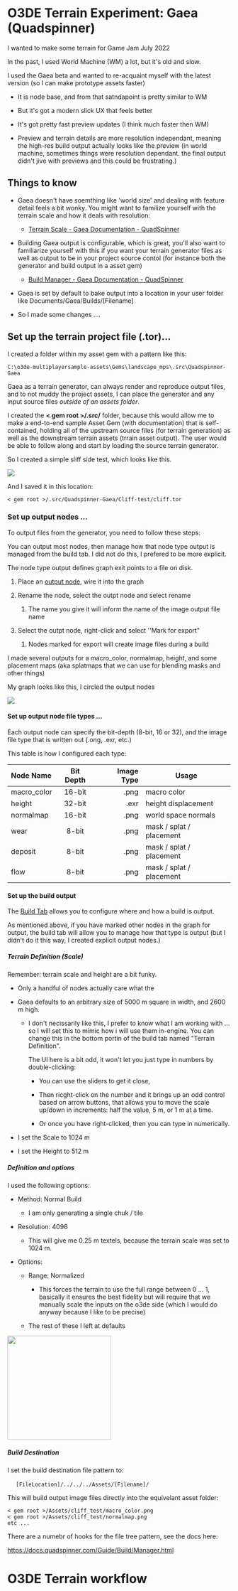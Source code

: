 # O3DE Terrain Experiment: Gaea (Quadspinner)

I wanted to make some terrain for Game Jam July 2022 

In the past, I used World Machine (WM) a lot, but it's old and slow.

I used the Gaea beta and wanted to re-acquaint myself with the latest version (so I can make prototype assets faster)

- It is node base, and from that satndapoint is pretty similar to WM

- But it's got a modern slick UX that feels better

- It's got pretty fast preview updates (I think much faster then WM)

- Preview and terrain details are more resolution independant, meaning the high-res build output actually looks like the preview (in world machine, sometimes things were resolution dependant. the final output didn't jive with previews and this could be frustrating.)

## Things to know

- Gaea doesn't have soemthing like 'world size' and dealing with feature detail feels a bit wonky.  You might want to familize yourself with the terrain scale and how it deals with resolution:
  
  - [Terrain Scale - Gaea Documentation - QuadSpinner](https://docs.quadspinner.com/Guide/Build/Scale.html)

- Building Gaea output is configurable, which is great, you'll also want to familiarize yourself with this if you want your terrain generator files as well as output to be in your project source contol (for instance both the generator and build output in a asset gem)
  
  - [Build Manager - Gaea Documentation - QuadSpinner](https://docs.quadspinner.com/Guide/Build/Manager.html)

- Gaea is set by default to bake output into a location in your user folder like Documents/Gaea/Builds/[Filename]

- So I made some changes ....

## Set up the terrain project file (.tor)...

I created a folder within my asset gem with a pattern like this:

`C:\o3de-multiplayersample-assets\Gems\landscape_mps\.src\Quadspinner-Gaea`

Gaea as a terrain generator, can always render and reproduce output files, and to not muddy the project assets, I can place the generator and any input source files *outside of an assets folder*.

I created the **< gem root >/.src/** folder, because this would allow me to make a end-to-end sample Asset Gem (with documentation) that is self-contained, holding all of the upstream source files (for terrain generation) as well as the downstream terrain assets (trrain asset output).  The user would be able to follow along and start by loading the source terrain generator.

So I created a simple sliff side test, which looks like this.

![](C:\Users\gallowj\AppData\Roaming\marktext\images\2022-07-12-16-13-07-image.png)

And I saved it in this location:

`< gem root >/.src/Quadspinner-Gaea/Cliff-test/cliff.tor`

### Set up output nodes ...

To output files from the generator, you need to follow these steps:

You can output most nodes, then manage how that node type output is managed from the build tab.  I did not do this, I prefered to be more explicit.

The node type output defines graph exit points to a file on disk.

1. Place an <u>output node</u>, wire it into the graph

2. Rename the node, select the outpt node and select rename
   
   1. The name you give it will inform the name of the image output file name

3. Select the outpt node, right-click and select ''Mark for export"
   
   1. Nodes marked for export will create image files during a build

I made several outputs for a macro_color, normalmap, height, and some placement maps (aka splatmaps that we can use for blending masks and other things)

My graph looks like this, I circled the output nodes

![](C:\Users\gallowj\AppData\Roaming\marktext\images\2022-07-12-16-33-42-image.png)

#### Set up output node file types ...

Each output node can specify the bit-depth (8-bit, 16 or 32), and the image file type that is written out (.ong, .exr, etc.)

This table is how I configured each type:

| Node Name   | Bit Depth | Image Type | Usage                    |
|:----------- |:---------:| ----------:| ------------------------ |
| macro_color | 16-bit    | .png       | macro color              |
| height      | 32-bit    | .exr       | height displacement      |
| normalmap   | 16-bit    | .png       | world space normals      |
| wear        | 8-bit     | .png       | mask / splat / placement |
| deposit     | 8-bit     | .png       | mask / splat / placement |
| flow        | 8-bit     | .png       | mask / splat / placement |

#### Set up the build output

The <u>Build Tab</u> allows you to configure where and how a build is output.

As mentioned above, if you have marked other nodes in the graph for output, the build tab will allow you to manage how that type is output (but I didn't do it this way, I created explicit output nodes.)

##### Terrain Definition (Scale)

Remember: terrain scale and height are a bit funky.

- Only a handful of nodes actually care what the

- Gaea defaults to an arbitrary size of 5000 m square in width, and 2600 m high.
  
  - I don't necissarily like this, I prefer to know what I am working with ... so I will set this to mimic how i will use them in-engine.  You can change this in the bottom portin of the build tab named "Terrain Definition".
    
    The UI here is a bit odd, it won't let you just type in numbers by double-clicking:
    
    - You can use the sliders to get it close,
    
    - Then ricght-click on the number and it brings up an odd control based on arrow buttons, that allows you to move the scale up/down in increments: half the value, 5 m, or 1 m at a time.
    
    - Or once you have right-clicked, then you can type in numerically.

- I set the Scale to 1024 m

- I set the Height to 512 m

##### Definition and options

I used the following options:

- Method: Normal Build
  
  - I am only generating a single chuk / tile

- Resolution: 4096
  
  - This will give me 0.25 m textels, because the terrain scale was set to 1024 m.

- Options:
  
  - Range: Normalized
    
    - This forces the terrain to use the full range between 0 ... 1, basically it ensures the best fidelity but will require that we manually scale the inputs on the o3de side (which I would do anyway because I like to be precise)
  
  - The rest of these I left at defaults

<img title="" src="file:///C:/Users/gallowj/AppData/Roaming/marktext/images/2022-07-12-17-07-42-image.png" alt="" width="234" data-align="center">

##### Build Destination

I set the build destination file pattern to:

   ` [FileLocation]/../../../Assets/[Filename]/`

This will build output image files directly into the equivelant asset folder:

```batch
< gem root >/Assets/cliff_test/macro_color.png
< gem root >/Assets/cliff_test/normalmap.png
etc ...
```

There are a numebr of hooks for the file tree pattern, see the docs here:

https://docs.quadspinner.com/Guide/Build/Manager.html

# O3DE Terrain workflow
